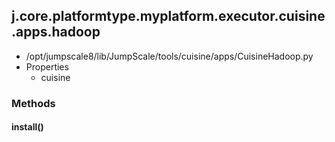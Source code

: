 <!-- toc -->
## j.core.platformtype.myplatform.executor.cuisine.apps.hadoop

- /opt/jumpscale8/lib/JumpScale/tools/cuisine/apps/CuisineHadoop.py
- Properties
    - cuisine

### Methods

#### install() 


